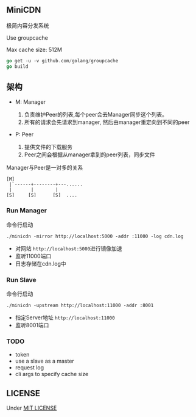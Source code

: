 ## MiniCDN
极简内容分发系统

Use groupcache

Max cache size: 512M

```go
go get -u -v github.com/golang/groupcache
go build
```

## 架构

* M: Manager
	
	1. 负责维护Peer的列表,每个peer会去Manager同步这个列表。
	2. 所有的请求会先请求到manager, 然后由manager重定向到不同的peer

* P: Peer

	1. 提供文件的下载服务
	2. Peer之间会根据从manager拿到的peer列表，同步文件

Manager与Peer是一对多的关系

```
[M]
 |`------+--------+---......
 |       |        |
[S]     [S]      [S]  ....
```


### Run Manager
命令行启动

```shell
./minicdn -mirror http://localhost:5000 -addr :11000 -log cdn.log
```

* 对网站 `http://localhost:5000`进行镜像加速
* 监听11000端口
* 日志存储在cdn.log中

### Run Slave
命令行启动

```shell
./minicdn -upstream http://localhost:11000 -addr :8001
```

* 指定Server地址 `http://localhost:11000`
* 监听8001端口

### TODO
* token
* use a slave as a master
* request log
* cli args to specify cache size

## LICENSE
Under [MIT LICENSE](LICENSE)

